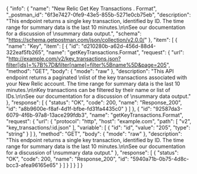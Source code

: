 {
  "info": {
    "name": "New Relic Get Key Transactions  . Format",
    "_postman_id": "6f3e7427-0fe9-43e5-855b-5271e0cb75eb",
    "description": "This endpoint returns a single key transaction, identified by ID. The time range for summary data is the last 10 minutes.\n\nSee our documentation for a discussion of \nsummary data output.",
    "schema": "https://schema.getpostman.com/json/collection/v2.0.0/"
  },
  "item": [
    {
      "name": "Key",
      "item": [
        {
          "id": "d210280b-a62d-456d-88d4-322eaf5fb265",
          "name": "getKeyTransactions.Format",
          "request": {
            "url": "http://example.com/v2/key_transactions.json?filter[ids]=%7B%7D&filter[name]=filter%5Bname%5D&page=205",
            "method": "GET",
            "body": {
              "mode": "raw"
            },
            "description": "This API endpoint returns a paginated \nlist of the key transactions associated with your New Relic account.  The time range for summary data is the last 10 minutes.\n\nKey transactions can be filtered by their name or list of IDs.\n\nSee our documentation for a discussion of \nsummary data output."
          },
          "response": [
            {
              "status": "OK",
              "code": 200,
              "name": "Response_200",
              "id": "a8b9600e-f8af-4d1f-bfbe-fd31fa4435c0"
            }
          ]
        },
        {
          "id": "92587da3-6079-4f6b-97a8-13ace299fdb3",
          "name": "getKeyTransactions.Format",
          "request": {
            "url": {
              "protocol": "http",
              "host": "example.com",
              "path": [
                "v2",
                "key_transactions/:id.json"
              ],
              "variable": [
                {
                  "id": "id",
                  "value": "205",
                  "type": "string"
                }
              ]
            },
            "method": "GET",
            "body": {
              "mode": "raw"
            },
            "description": "This endpoint returns a single key transaction, identified by ID. The time range for summary data is the last 10 minutes.\n\nSee our documentation for a discussion of \nsummary data output."
          },
          "response": [
            {
              "status": "OK",
              "code": 200,
              "name": "Response_200",
              "id": "5940a71b-0b75-4d8c-bcc3-afea96165e65"
            }
          ]
        }
      ]
    }
  ]
}